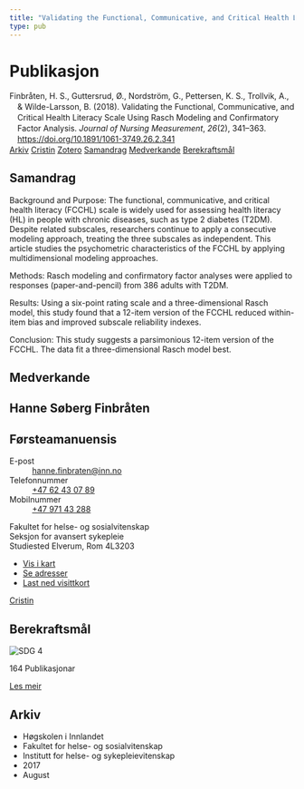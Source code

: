 ```yaml
---
title: "Validating the Functional, Communicative, and Critical Health Literacy Scale Using Rasch Modeling and Confirmatory Factor Analysis"
type: pub
---
```

<h1>Publikasjon</h1>
<article id="csl-bib-container-M3HVTRLS" class="csl-bib-container">
  <div class="csl-bib-body" style="line-height: 1.35; padding-left: 1em; text-indent:-1em;">
  <div class="csl-entry">Finbr&#xE5;ten, H. S., Guttersrud, &#xD8;., Nordstr&#xF6;m, G., Pettersen, K. S., Trollvik, A., &amp; Wilde-Larsson, B. (2018). Validating the Functional, Communicative, and Critical Health Literacy Scale Using Rasch Modeling and Confirmatory Factor Analysis. <i>Journal of Nursing Measurement</i>, <i>26</i>(2), 341&#x2013;363. <a href="https://doi.org/10.1891/1061-3749.26.2.341">https://doi.org/10.1891/1061-3749.26.2.341</a></div>
</div>
  <div class="csl-bib-buttons">
    <a href="#taxonomy-article-M3HVTRLS" class="csl-bib-button">Arkiv</a>
    <a href="https://app.cristin.no/results/show.jsf?id=1485030" alt="Cristin URL" class="csl-bib-button">Cristin</a>
    <a href="http://zotero.org/groups/5022929/items/M3HVTRLS" alt="Zotero URL" class="csl-bib-button">Zotero</a>
    <a href="#abstract-article-M3HVTRLS" class="csl-bib-button">Samandrag</a>
    <a href="#contributors-article-M3HVTRLS" class="csl-bib-button">Medverkande</a>
    <a href="#sdg-article-M3HVTRLS" class="csl-bib-button">Berekraftsmål</a>
  </div>
  <div id="csl-bib-meta-container-M3HVTRLS"></div>
</article>
<div id="csl-bib-meta-M3HVTRLS" class="csl-bib-meta">
  <article id="abstract-article-M3HVTRLS" class="abstract-article">
    <h1>Samandrag</h1>
    Background and Purpose: 
The functional, communicative, and critical health literacy (FCCHL) scale is widely used for assessing health literacy (HL) in people with chronic diseases, such as type 2 diabetes (T2DM). Despite related subscales, researchers continue to apply a consecutive modeling approach, treating the three subscales as independent. This article studies the psychometric characteristics of the FCCHL by applying multidimensional modeling approaches. 
 
Methods: 
Rasch modeling and confirmatory factor analyses were applied to responses (paper-and-pencil) from 386 adults with T2DM. 
 
Results: 
Using a six-point rating scale and a three-dimensional Rasch model, this study found that a 12-item version of the FCCHL reduced within-item bias and improved subscale reliability indexes. 
 
Conclusion: 
This study suggests a parsimonious 12-item version of the FCCHL. The data fit a three-dimensional Rasch model best.
  </article>
  <article id="contributors-article-M3HVTRLS" class="contributors-article">
    <h1>Medverkande</h1>
    <div class="personas">
<div class="vrtx-hinn-person-card">
<div class="photo">
<i class="lar la-user-circle missing-person"></i>
</div>
<div class="info">
<hgroup><h1>Hanne Søberg Finbråten</h1>
<h2>Førsteamanuensis</h2>
</hgroup><dl>
<dt>E-post</dt>
<dd>
<a href="mailto:hanne.finbraten@inn.no">hanne.finbraten@inn.no</a>
</dd>
<dt>Telefonnummer</dt>
<dd><a href="tel:+4762430789">
+47 62 43 07 89
</a></dd>
<dt>Mobilnummer</dt>
<dd><a href="tel:+4797143288">
+47 971 43 288
</a></dd>
</dl>
<p>
Fakultet for helse- og sosialvitenskap<br>
Seksjon for avansert sykepleie<br>
Studiested Elverum,
Rom 4L3203
</p>
<ul class="vrtx-hinn-links">
<li><a href="https://www.google.com/maps?q=60.88177,11.53669">Vis i kart</a></li>
<li><a href="https://www.inn.no/finn-en-ansatt/hanne-finbraten.html#vrtx-hinn-addresses">Se adresser</a></li>
<li><a href="https://www.inn.no/finn-en-ansatt/hanne-finbraten.html?vrtx=vcf">Last ned visittkort</a></li>
</ul>
</div>
</div>
<a href="https://app.cristin.no/persons/show.jsf?id=328418" alt="Cristin URL" class="personas-cristin">Cristin</a>
</div>
  </article>
  <article id="sdg-article-M3HVTRLS" class="sdg-article">
    <h1>Berekraftsmål</h1>
    <div class="sdg-container"><div id="sdg4" class="sdg">
<img src="{{< params subfolder >}}images/sdg/sdg04_no.png" class="image" alt="SDG 4">
<div class="sdg-overlay">
<p class="sdg-publication-count"><span>164</span> Publikasjonar</p>
<p><a href="https://www.fn.no/om-fn/fns-baerekraftsmaal/god-utdanning?lang=nno-NO" class="sdg-read-more">Les meir</a></p>
</div>
</div></div>
  </article>
  <article id="taxonomy-article-M3HVTRLS" class="taxonomy-article">
    <h1>Arkiv</h1>
    <ul>
      <li>Høgskolen i Innlandet</li>
      <li>Fakultet for helse- og sosialvitenskap</li>
      <li>Institutt for helse- og sykepleievitenskap</li>
      <li>2017</li>
      <li>August</li>
    </ul>
  </article>
</div>
